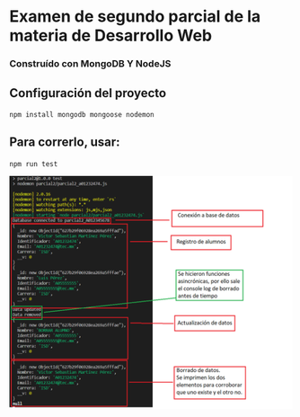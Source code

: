 # Examen de segundo parcial de la materia de Desarrollo Web

### Construído con MongoDB Y NodeJS

## Configuración del proyecto
```
npm install mongodb mongoose nodemon
```
## Para correrlo, usar:
```
npm run test
```
![Alt text](/docs/evidencia.png?raw=true)